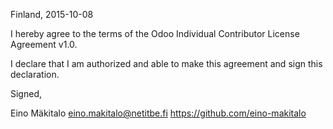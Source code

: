﻿Finland, 2015-10-08

I hereby agree to the terms of the Odoo Individual Contributor License Agreement v1.0.

I declare that I am authorized and able to make this agreement and sign this declaration.

Signed,

Eino Mäkitalo eino.makitalo@netitbe.fi  https://github.com/eino-makitalo
